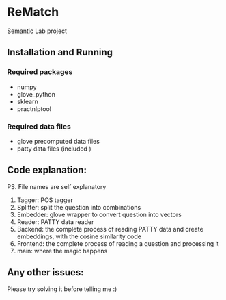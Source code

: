 # ReMatch
Semantic Lab project

## Installation and Running
### Required packages
* numpy
* glove_python
* sklearn
* practnlptool

### Required data files
* glove precomputed data files
* patty data files (included <not big>)

## Code explanation:
PS. File names are self explanatory

1. Tagger: POS tagger
1. Splitter: split the question into combinations
1. Embedder: glove wrapper to convert question into vectors
1. Reader: PATTY data reader
1. Backend: the complete process of reading PATTY data and create embeddings, with the cosine similarity code
1. Frontend: the complete process of reading a question and processing it
1. main: where the magic happens


## Any other issues:
Please try solving it before telling me :)

